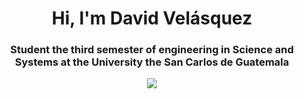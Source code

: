 <div align="center">
  <h1>Hi, I'm David Velásquez </h1>
</div>
<div align="center">
  <h3>Student the third semester of engineering in Science and Systems at the University the San Carlos de Guatemala </h3>
  <img src="[https://i.imgur.com/example.gif](https://tenor.com/es-419/view/scaler-create-impact-laptop-coding-programming-gif-25012060)https://tenor.com/es-419/view/scaler-create-impact-laptop-coding-programming-gif-25012060" >
</div>
